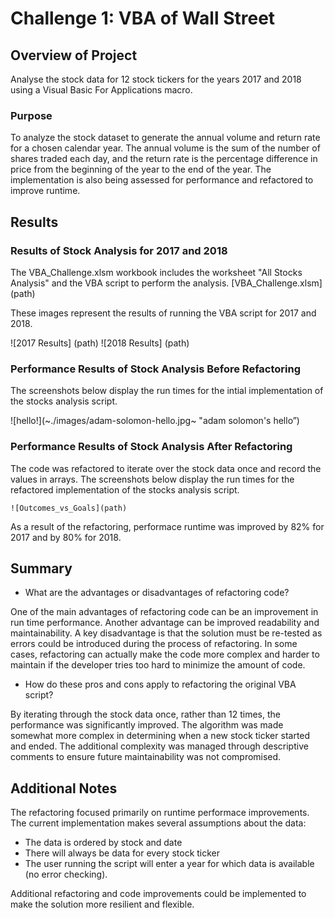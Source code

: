 # Challenge 1: VBA of Wall Street

## Overview of Project
Analyse the stock data for 12 stock tickers for the years 2017 and 2018 using a Visual Basic For Applications macro. 

### Purpose
To analyze the stock dataset to generate the annual volume and return rate for a chosen calendar year. The annual volume is the sum of the number of shares traded each day, and the return rate is the percentage difference in price from the beginning of the year to the end of the year. The implementation is also being assessed for performance and refactored to improve runtime.

## Results

### Results of Stock Analysis for 2017 and 2018
The VBA_Challenge.xlsm workbook includes the worksheet "All Stocks Analysis" and the VBA script to perform the analysis. [VBA_Challenge.xlsm] (path)

These images represent the results of running the VBA script for 2017 and 2018.

![2017 Results] (path)
![2018 Results] (path)          
        
### Performance Results of Stock Analysis Before Refactoring 
   The screenshots below display the run times for the intial implementation of the stocks analysis script.
   
   ![hello!](~./images/adam-solomon-hello.jpg~ "adam solomon's hello”)

### Performance Results of Stock Analysis After Refactoring 
  The code was refactored to iterate over the stock data once and record the values in arrays. The screenshots below display the run times for the refactored implementation of the stocks analysis script.
    
    ![Outcomes_vs_Goals](path)


As a result of the refactoring, performace runtime was improved by 82% for 2017 and by 80% for 2018.   

## Summary

- What are the advantages or disadvantages of refactoring code?
 
 One of the main advantages of refactoring code can be an improvement in run time performance. Another advantage can be improved readability and maintainability. A key disadvantage is that the solution must be re-tested as errors could be introduced during the process of refactoring. In some cases, refactoring can actually make the code more complex and harder to maintain if the developer tries too hard to minimize the amount of code.    

- How do these pros and cons apply to refactoring the original VBA script?

 By iterating through the stock data once, rather than 12 times, the performance was significantly improved. The algorithm was made somewhat more complex in determining when a new stock ticker started and ended. The additional complexity was managed through descriptive comments to ensure future maintainability was not compromised. 

## Additional Notes

The refactoring focused primarily on runtime performace improvements. The current implementation makes several assumptions about the data: 

 * The data is ordered by stock and date 
 * There will always be data for every stock ticker
 * The user running the script will enter a year for which data is available (no error checking).

 Additional refactoring and code improvements could be implemented to make the solution more resilient and flexible. 